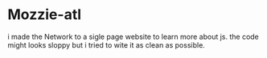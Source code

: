 # Mozzie-atl
i made the Network to a sigle page website to learn more about js. the code might looks sloppy but i tried to wite it as clean as possible.